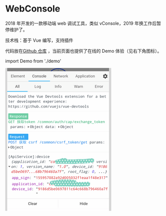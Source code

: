 # WebConsole

2018 年开发的一款移动端 web 调试工具，类似 vConsole，2019 年换工作后暂停维护了。

技术栈：基于 Vue 编写，支持插件

代码放在[Github 仓库](https://github.com/whinc/web-console) ，当前页面也提供了在线的 Demo 体验（见右下角图标）。

import Demo from './demo'

<Demo/>

![](./webconsole.png)
